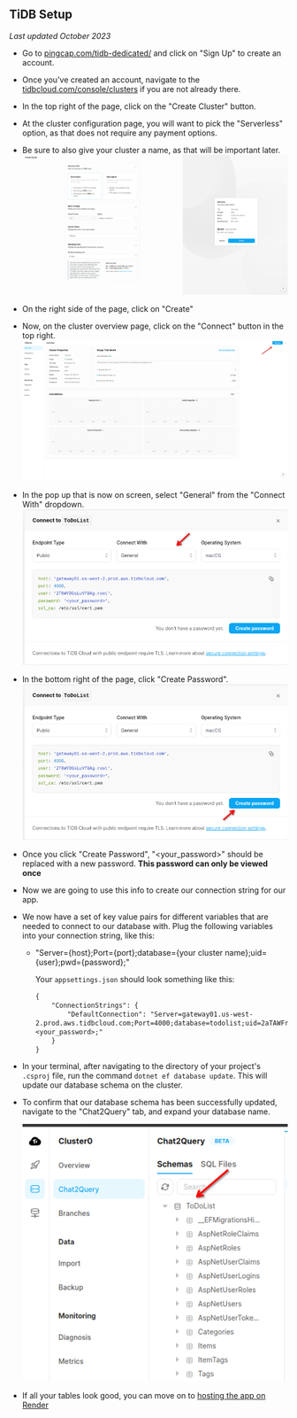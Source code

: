 ## TiDB Setup

_Last updated October 2023_

- Go to [pingcap.com/tidb-dedicated/](https://www.pingcap.com/tidb-dedicated/) and click on "Sign Up" to create an account.
- Once you've created an account, navigate to the [tidbcloud.com/console/clusters](https://tidbcloud.com/console/clusters) if you are not already there.
- In the top right of the page, click on the "Create Cluster" button.
- At the cluster configuration page, you will want to pick the "Serverless" option, as that does not require any payment options.
- Be sure to also give your cluster a name, as that will be important later.
  ![Cluster configuration options](../images/tidb1.png)
- On the right side of the page, click on "Create"
- Now, on the cluster overview page, click on the "Connect" button in the top right.
  ![Connect to cluster](../images/tidb2.png)
- In the pop up that is now on screen, select "General" from the "Connect With" dropdown.
  ![General in the dropdown](../images/tidb3.png)
- In the bottom right of the page, click "Create Password".
  ![Create password](../images/tidb4.png)
- Once you click "Create Password", "<your_password>" should be replaced with a new password. **This password can only be viewed once**
- Now we are going to use this info to create our connection string for our app.
- We now have a set of key value pairs for different variables that are needed to connect to our database with. Plug the following variables into your connection string, like this:

  - "Server={host};Port={port};database={your cluster name};uid={user};pwd={password};"

    Your `appsettings.json` should look something like this:

    ```
    {
        "ConnectionStrings": {
            "DefaultConnection": "Server=gateway01.us-west-2.prod.aws.tidbcloud.com;Port=4000;database=todolist;uid=2aTAWFrB4MJVFfk.root;pwd=<your_password>;"
        }
    }
    ```

- In your terminal, after navigating to the directory of your project's `.csproj` file, run the command `dotnet ef database update`. This will update our database schema on the cluster.
- To confirm that our database schema has been successfully updated, navigate to the "Chat2Query" tab, and expand your database name.

  ![Confirming schema](../images/tidb5.png)

- If all your tables look good, you can move on to [hosting the app on Render](./SiteHosting.md)
